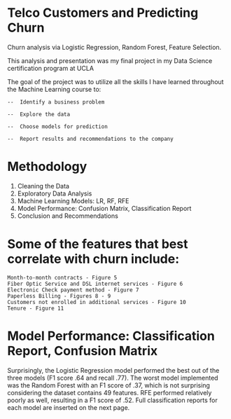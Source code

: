 # Telco Customers and Predicting Churn
Churn analysis via Logistic Regression, Random Forest, Feature Selection.

This analysis and presentation was my final project in my Data Science certification program at UCLA

 The goal of the project was to utilize all the skills I have learned throughout the Machine Learning course to:
	
	-- 	Identify a business problem
	
	-- 	Explore the data
	
	-- 	Choose models for prediction
	
	-- 	Report results and recommendations to the company
	
	
# Methodology
1. Cleaning the Data
2. Exploratory Data Analysis
3. Machine Learning Models: LR, RF, RFE
4. Model Performance: Confusion Matrix, Classification Report
5. Conclusion and Recommendations


# Some of the features that best correlate with churn include:
	Month-to-month contracts - Figure 5
	Fiber Optic Service and DSL internet services - Figure 6
	Electronic Check payment method - Figure 7
	Paperless Billing - Figures 8 - 9
	Customers not enrolled in additional services - Figure 10
	Tenure - Figure 11


# Model Performance: Classification Report, Confusion Matrix
Surprisingly, the Logistic Regression model performed the best out of the three models (F1 score .64 and recall .77). The worst model implemented was the Random Forest with an F1 score of .37, which is not surprising considering the dataset contains 49 features. RFE performed relatively poorly as well, resulting in a F1 score of .52. Full classification reports for each model are inserted on the next page.

